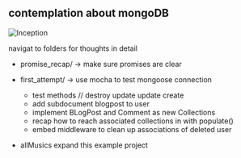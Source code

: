 ## contemplation about mongoDB


![Inception](http://i1.kym-cdn.com/photos/images/facebook/000/531/557/a88.jpg)

navigat to folders for thoughts in detail
- promise_recap/ -> make sure promises are clear

- first_attempt/ -> use mocha to test mongoose connection
  - test methods // destroy update update create
  - add subdocument blogpost to user
  - implement BLogPost and Comment as new Collections
  - recap how to reach associated collections in with populate()
  - embed middleware to clean up associations of deleted user


- allMusics expand this example project 
